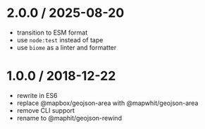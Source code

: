 
2.0.0 / 2025-08-20
==================

 * transition to ESM format
 * use `node:test` instead of tape
 * use `biome` as a linter and formatter

1.0.0 / 2018-12-22
==================

 * rewrite in ES6
 * replace @mapbox/geojson-area with @mapwhit/geojson-area
 * remove CLI support
 * rename to @maphit/geojson-rewind
